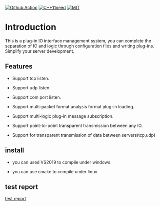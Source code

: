 [![Github Action](https://github.com/freeeyes/PSS_alpha_test/workflows/PSS_ASIO_CMake/badge.svg)](https://github.com/freeeyes/PSS_alpha_test/actions)
[![C++11need](https://img.shields.io/badge/language-C%2B%2B11-blue.svg)](https://isocpp.org)
[![MIT](https://img.shields.io/apm/l/vim-mode.svg)](https://opensource.org/licenses/MIT")  


# Introduction  

This is a plug-in IO interface management system, you can complete the separation of IO and logic through configuration files and writing plug-ins. Simplify your server development.

## Features  

- Support tcp listen.  

- Support udp listen.

- Support com port listen.

- Support multi-packet format analysis format plug-in loading.

- Support multi-logic plug-in message subscription.

- Support point-to-point transparent transmission between any IO. 

- Support for transparent transmission of data between servers(tcp,udp)

## install

- you can used VS2019 to compile under windows.

- you can use cmake to compile under linux.

## test report
[test report](https://github.com/ArkNX/PSS_ASIO/tree/master/tests/gtest_output.html)   
